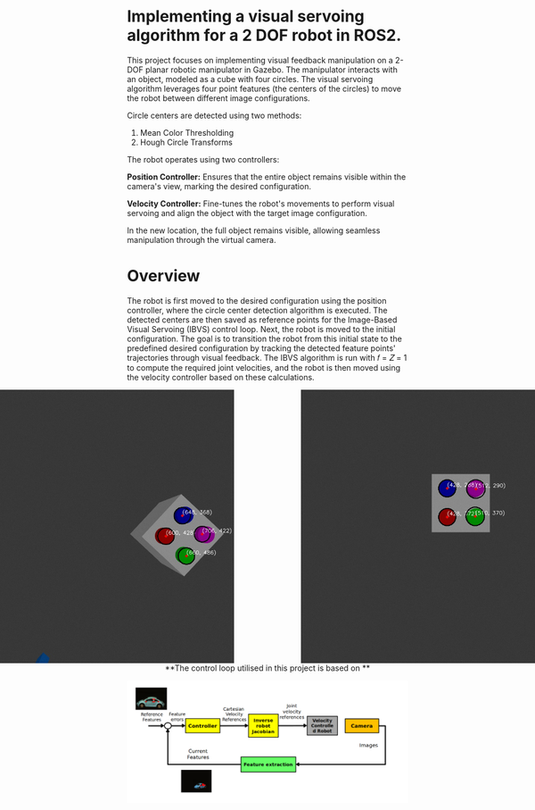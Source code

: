 # Implementing a visual servoing algorithm for a 2 DOF robot in ROS2.

This project focuses on implementing visual feedback manipulation on a 2-DOF planar robotic manipulator in Gazebo. The manipulator interacts with an object, modeled as a cube with four circles. The visual servoing algorithm leverages four point features (the centers of the circles) to move the robot between different image configurations.

Circle centers are detected using two methods:

1) Mean Color Thresholding
2) Hough Circle Transforms

The robot operates using two controllers:

**Position Controller:**  Ensures that the entire object remains visible within the camera's view, marking the desired configuration.

**Velocity Controller:**  Fine-tunes the robot's movements to perform visual servoing and align the object with the target image configuration.

In the new location, the full object remains visible, allowing seamless manipulation through the virtual camera.

# Overview 

The robot is first moved to the desired configuration using the position controller, where the circle center detection algorithm is executed. The detected centers are then saved as reference points for the Image-Based Visual Servoing (IBVS) control loop. Next, the robot is moved to the initial configuration. The goal is to transition the robot from this initial state to the predefined desired configuration by tracking the detected feature points' trajectories through visual feedback. The IBVS algorithm is run with 𝑓 = 𝑍 = 1 to compute the required joint velocities, and the robot is then moved using the velocity controller based on these calculations.

<div style="display: flex; justify-content: center; gap: 100px;">
  <img src="src/Initial_config_centers.jpg" alt="First Image" width="490" style="margin: 0 10px;" />
  <img src="src/desired_config_centers.jpg" alt="Second Image" width="490"style="margin: 0 10px;" />
</div>

<div style="text-align: center;">
  **The control loop utilised in this project is based  on **
</div>



![Alt text for third image](src/IBVS1.png)
